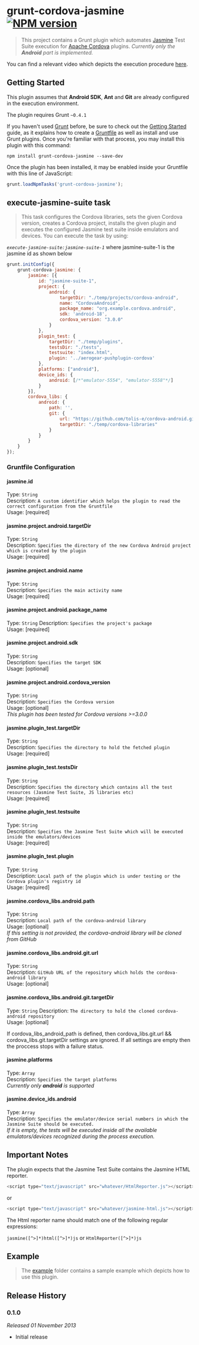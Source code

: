 # grunt-cordova-jasmine [![NPM version](https://badge.fury.io/js/grunt-cordova-jasmine.png)](http://badge.fury.io/js/grunt-cordova-jasmine)
> This project contains a Grunt plugin which automates [Jasmine](http://pivotal.github.io/jasmine/) Test Suite execution for [Apache Cordova](http://cordova.apache.org/) plugins. _Currently only the **Android** part is implemented._

You can find a relevant video which depicts the execution procedure [here](http://vimeo.com/77935606).

## Getting Started
This plugin assumes that **Android SDK**, **Ant** and **Git** are already configured in the execution environment.

The plugin requires Grunt `~0.4.1`

If you haven't used [Grunt](http://gruntjs.com/) before, be sure to check out the [Getting Started](http://gruntjs.com/getting-started) guide, as it explains how to create a [Gruntfile](http://gruntjs.com/sample-gruntfile) as well as install and use Grunt plugins. Once you're familiar with that process, you may install this plugin with this command:

```shell
npm install grunt-cordova-jasmine --save-dev
```

Once the plugin has been installed, it may be enabled inside your Gruntfile with this line of JavaScript:

```js
grunt.loadNpmTasks('grunt-cordova-jasmine');
```

## execute-jasmine-suite task
> This task configures the Cordova libraries, sets the given Cordova version, creates a Cordova project, installs the given plugin and executes the configured Jasmine test suite inside emulators and devices. You can execute the task by using:

_`execute-jasmine-suite:jasmine-suite-1`_ where jasmine-suite-1 is the jasmine id as shown below

```js
grunt.initConfig({
    grunt-cordova-jasmine: {
        jasmine: [{
            id: "jasmine-suite-1",
            project: {
                android: {
                    targetDir: "./temp/projects/cordova-android",
                    name: "CordovaAndroid",
                    package_name: "org.example.cordova.android",
                    sdk: 'android-18',
                    cordova_version: "3.0.0"
                }
            },
            plugin_test: {
                targetDir: "./temp/plugins",
                testsDir: "./tests",
                testsuite: "index.html",
                plugin: '../aerogear-pushplugin-cordova'
            },
            platforms: ["android"],
            device_ids: {
                android: [/*"emulator-5554", "emulator-5558"*/]
            }
        }],
        cordova_libs: {
            android: {
                path: '',
                git: {
                    url: "https://github.com/tolis-e/cordova-android.git",
                    targetDir: "./temp/cordova-libraries"
                }
            }
        }
    }
});
```
### Gruntfile Configuration

#### jasmine.id
Type: `String`  
Description: `A custom identifier which helps the plugin to read the correct configuration from the Gruntfile`  
Usage: [required]

#### jasmine.project.android.targetDir
Type: `String`  
Description: `Specifies the directory of the new Cordova Android project which is created by the plugin`  
Usage: [required]

#### jasmine.project.android.name
Type: `String`  
Description: `Specifies the main activity name`  
Usage: [required]

#### jasmine.project.android.package_name
Type: `String`
Description: `Specifies the project's package`  
Usage: [required]

#### jasmine.project.android.sdk
Type: `String`  
Description: `Specifies the target SDK`  
Usage: [optional]

#### jasmine.project.android.cordova_version
Type: `String`  
Description: `Specifies the Cordova version`  
Usage: [optional]  
_This plugin has been tested for Cordova versions >=3.0.0_

#### jasmine.plugin_test.targetDir
Type: `String`  
Description: `Specifies the directory to hold the fetched plugin`  
Usage: [required]

#### jasmine.plugin_test.testsDir
Type: `String`  
Description: `Specifies the directory which contains all the test resources (Jasmine Test Suite, JS libraries etc)`  
Usage: [required]

#### jasmine.plugin_test.testsuite
Type: `String`  
Description: `Specifies the Jasmine Test Suite which will be executed inside the emulators/devices`  
Usage: [required]

#### jasmine.plugin_test.plugin
Type: `String`  
Description: `Local path of the plugin which is under testing or the Cordova plugin's registry id`  
Usage: [required]

#### jasmine.cordova_libs.android.path
Type: `String`  
Description: `Local path of the cordova-android library`  
Usage: [optional]  
_If this setting is not provided, the cordova-android library will be cloned from GitHub_

#### jasmine.cordova_libs.android.git.url
Type: `String`  
Description: `GitHub URL of the repository which holds the cordova-android library`  
Usage: [optional]

#### jasmine.cordova_libs.android.git.targetDir
Type: `String`
Description: `The directory to hold the cloned cordova-android repository`  
Usage: [optional]  

If cordova_libs_android_path is defined, then cordova_libs.git.url && cordova_libs.git.targetDir settings are ignored. If all settings are empty then the proccess stops with a failure status.

#### jasmine.platforms
Type: `Array`  
Description: `Specifies the target platforms`  
_Currently only **android** is supported_

#### jasmine.device_ids.android
Type: `Array`  
Description: `Specifies the emulator/device serial numbers in which the Jasmine Suite should be executed.`  
_If it is empty, the tests will be executed inside all the available emulators/devices recognized during the process execution._

## Important Notes
The plugin expects that the Jasmine Test Suite contains the Jasmine HTML reporter.

```js
<script type="text/javascript" src="whatever/HtmlReporter.js"></script>
```

or

```js
<script type="text/javascript" src="whatever/jasmine-html.js"></script>
```

The Html reporter name should match one of the following regular expressions:

`jasmine([^>]*)html([^>]*)js` or `HtmlReporter([^>]*)js`

## Example
> The [example](https://github.com/tolis-e/grunt-cordova-jasmine/tree/master/example) folder contains a sample example which depicts how to use this plugin.

## Release History

### 0.1.0
*Released 01 November 2013*

* Initial release
